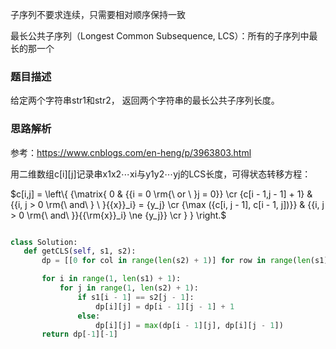 子序列不要求连续，只需要相对顺序保持一致

最长公共子序列（Longest Common Subsequence, LCS）：所有的子序列中最长的那一个

### 题目描述

给定两个字符串str1和str2， 返回两个字符串的最长公共子序列长度。

### 思路解析

参考：https://www.cnblogs.com/en-heng/p/3963803.html

用二维数组c[i][j]记录串x1x2⋯xi与y1y2⋯yj的LCS长度，可得状态转移方程：

$c[i,j] = \left\{ {\matrix{
   0 & {{i = 0 \rm{\ or \ }j = 0}}  \cr 
   {c[i - 1,j - 1] + 1} & {{i, j  >  0 \rm{\ and\ } \ }{{x}}_i} = {y_j}  \cr 
   {\max ({c[i, j  - 1], c[i - 1, j])}} & {{i, j  >  0 \rm{\ and\ }}{{\rm{x}}_i} \ne {y_j}}  \cr 
 } } \right.$
 
 
 ```python
 
 class Solution:
    def getCLS(self, s1, s2):
        dp = [[0 for col in range(len(s2) + 1)] for row in range(len(s1) + 1)]

        for i in range(1, len(s1) + 1):
            for j in range(1, len(s2) + 1):
                if s1[i - 1] == s2[j - 1]:
                    dp[i][j] = dp[i - 1][j - 1] + 1
                else:
                    dp[i][j] = max(dp[i - 1][j], dp[i][j - 1])
        return dp[-1][-1]

 
 ```
